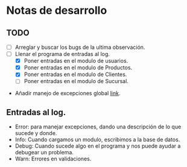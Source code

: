 ﻿# Notas de desarrollo

## TODO
- [ ] Arreglar y buscar los bugs de la ultima observación.
- [ ] Llenar el programa de entradas al log.
    - [x] Poner entradas en el modulo de usuarios.
    - [x] Poner entradas en el modulo de Productos.
    - [x] Poner entradas en el modulo de Clientes.
    - [ ] Poner entradas en el modulo de Sucursal.
- Añadir manejo de excepciones global [link](https://wpf-tutorial.com/wpf-application/handling-exceptions/).


## Entradas al log.
- Error: para manejar excepciones, dando una descripción de lo que sucede y donde.
- Info: Cuando cargamos un modulo, escribimos a la base de datos.
- Debug: Cuando sucede algo en el programa y nos puede ayudar a debugear un problema.
- Warn: Errores en validaciones.